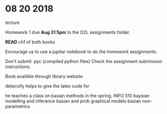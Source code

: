 # 08 20 2018

lecture 

Homework 1 due **Aug 31 5pm** to the D2L assignments folder. 

**READ** ch1 of both books 

Encourage us to use a jupitar notebook to do the homework assignments. 

Don't submit .pyc (compiled python files) Check the assignment submission instructions. 

Book availible through library website

detecxify helps to give the latex code for 

he teaches a class on basian methods in the spring. INFO 510 baysian modelling and inference basian and prob graphical models basian non-parametrics 

